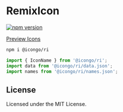 RemixIcon
===

[![npm version](https://img.shields.io/npm/v/@icongo/ri.svg)](https://www.npmjs.com/package/@icongo/ri)

[Preview Icons](http://icongo.github.io/#/icons/ri)

```bash
npm i @icongo/ri
```

```jsx
import { IconName } from '@icongo/ri';
import data from '@icongo/ri/data.json';
import names from '@icongo/ri/names.json';
```

## License

Licensed under the MIT License.